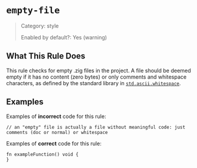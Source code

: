 # `empty-file`

> Category: style
>
> Enabled by default?: Yes (warning)

## What This Rule Does

This rule checks for empty .zig files in the project.
A file should be deemed empty if it has no content (zero bytes) or only comments and whitespace characters,
as defined by the standard library in [`std.ascii.whitespace`](https://ziglang.org/documentation/master/std/#std.ascii.whitespace).

## Examples

Examples of **incorrect** code for this rule:

```zig
// an "empty" file is actually a file without meaningful code: just comments (doc or normal) or whitespace
```

Examples of **correct** code for this rule:

```zig
fn exampleFunction() void {
}
```
